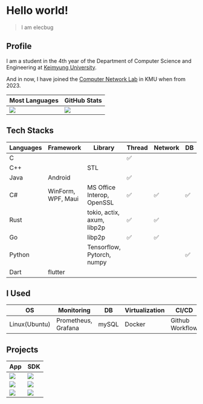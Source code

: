 # Hello world!
> I am elecbug
>

## Profile

I am a student in the 4th year of the Department of Computer Science and Engineering at [Keimyung University](https://www.kmu.ac.kr/).

And in now, I have joined the [Computer Network Lab](http://comnet.kmu.ac.kr) in KMU when from 2023.

|Most Languages|GitHub Stats|
|--------------|------------|
|![](https://github-readme-stats.vercel.app/api/top-langs/?username=elecbug&layout=compact&langs_count=8&hide=makefile,cmake&theme=dracula&icon_color=3f3fff&title_color=ffffff&bg_color=1f1f1f)|![](https://github-readme-stats.vercel.app/api?username=elecbug&count_private=true&show_icons=true&rank_icon=github&theme=dracula&icon_color=3f3fff&title_color=ffffff&include_all_commits=true&bg_color=1f1f1f)|

## Tech Stacks

|Languages|Framework|Library|Thread|Network|DB|
|---------|---------|-------|------|-------|--|
|C|||✅|||
|C++||STL||||
|Java|Android||✅||||
|C#|WinForm, WPF, Maui|MS Office Interop, OpenSSL|✅|✅|✅|
|Rust||tokio, actix, axum, libp2p|✅|✅||
|Go||libp2p|✅|✅||
|Python||Tensorflow, Pytorch, numpy|||✅|
|Dart|flutter||||

## I Used

|OS|Monitoring|DB|Virtualization|CI/CD|
|--|----------|--|--------------|-----|
|Linux(Ubuntu)|Prometheus, Grafana|mySQL|Docker|Github Workflow|

## Projects

|App|SDK|
|-|-|
|[![](https://github-readme-stats.vercel.app/api/pin/?username=elecbug&repo=WinPDF&theme=dracula&icon_color=3f3fff&title_color=ffffff&bg_color=1f1f1f)](https://github.com/elecbug/WinPDF)|[![](https://github-readme-stats.vercel.app/api/pin/?username=elecbug&repo=Perceptron&theme=dracula&icon_color=3f3fff&title_color=ffffff&bg_color=1f1f1f)](https://github.com/elecbug/Perceptron)|
|[![](https://github-readme-stats.vercel.app/api/pin/?username=elecbug&repo=Monitoring&theme=dracula&icon_color=3f3fff&title_color=ffffff&bg_color=1f1f1f)](https://github.com/elecbug/Monitoring)|[![](https://github-readme-stats.vercel.app/api/pin/?username=elecbug&repo=FileDB.Net&theme=dracula&icon_color=3f3fff&title_color=ffffff&bg_color=1f1f1f)](https://github.com/elecbug/FileDB.Net)|
|[![](https://github-readme-stats.vercel.app/api/pin/?username=elecbug&repo=BlueTelephone&theme=dracula&icon_color=3f3fff&title_color=ffffff&bg_color=1f1f1f)](https://github.com/elecbug/BlueTelephone)|[![](https://github-readme-stats.vercel.app/api/pin/?username=elecbug&repo=SecSess&theme=dracula&icon_color=3f3fff&title_color=ffffff&bg_color=1f1f1f)](https://github.com/elecbug/SecSess)|
